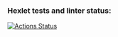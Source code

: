 ### Hexlet tests and linter status:
[![Actions Status](https://github.com/glazzkov/sql-for-developers-project-136/actions/workflows/hexlet-check.yml/badge.svg)](https://github.com/glazzkov/sql-for-developers-project-136/actions)